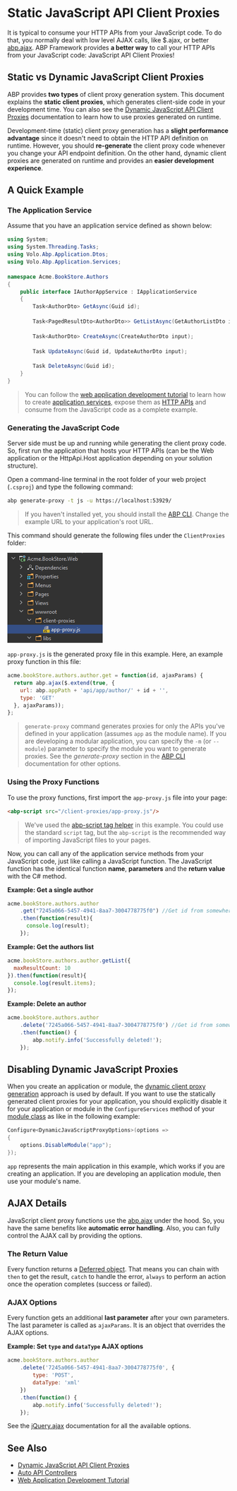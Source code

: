 # Static JavaScript API Client Proxies

It is typical to consume your HTTP APIs from your JavaScript code. To do that, you normally deal with low level AJAX calls, like $.ajax, or better [abp.ajax](JavaScript-API/Ajax.md). ABP Framework provides **a better way** to call your HTTP APIs from your JavaScript code: JavaScript API Client Proxies!

## Static vs Dynamic JavaScript Client Proxies

ABP provides **two types** of client proxy generation system. This document explains the **static client proxies**, which generates client-side code in your development time. You can also see the [Dynamic JavaScript API Client Proxies](Dynamic-JavaScript-Proxies.md) documentation to learn how to use proxies generated on runtime.

Development-time (static) client proxy generation has a **slight performance advantage** since it doesn't need to obtain the HTTP API definition on runtime. However, you should **re-generate** the client proxy code whenever you change your API endpoint definition. On the other hand, dynamic client proxies are generated on runtime and provides an **easier development experience**.

## A Quick Example

### The Application Service

Assume that you have an application service defined as shown below:

````csharp
using System;
using System.Threading.Tasks;
using Volo.Abp.Application.Dtos;
using Volo.Abp.Application.Services;

namespace Acme.BookStore.Authors
{
    public interface IAuthorAppService : IApplicationService
    {
        Task<AuthorDto> GetAsync(Guid id);

        Task<PagedResultDto<AuthorDto>> GetListAsync(GetAuthorListDto input);

        Task<AuthorDto> CreateAsync(CreateAuthorDto input);

        Task UpdateAsync(Guid id, UpdateAuthorDto input);

        Task DeleteAsync(Guid id);
    }
}
````

> You can follow the [web application development tutorial](../../Tutorials/Part-1.md) to learn how to create [application services](../../Application-Services.md), expose them as [HTTP APIs](../../API/Auto-API-Controllers.md) and consume from the JavaScript code as a complete example.

### Generating the JavaScript Code

Server side must be up and running while generating the client proxy code. So, first run the application that hosts your HTTP APIs (can be the Web application or the HttpApi.Host application depending on your solution structure).

Open a command-line terminal in the root folder of your web project (`.csproj`) and type the following command:

````bash
abp generate-proxy -t js -u https://localhost:53929/
````

> If you haven't installed yet, you should install the [ABP CLI](../../CLI.md). Change the example URL to your application's root URL.

This command should generate the following files under the `ClientProxies` folder:

![static-js-proxy-example](../../images/static-js-proxy-example.png)

`app-proxy.js` is the generated proxy file in this example. Here, an example proxy function in this file:

````js
acme.bookStore.authors.author.get = function(id, ajaxParams) {
  return abp.ajax($.extend(true, {
    url: abp.appPath + 'api/app/author/' + id + '',
    type: 'GET'
  }, ajaxParams));
};
````

> `generate-proxy` command generates proxies for only the APIs you've defined in your application (assumes `app` as the module name). If you are developing a modular application, you can specify the `-m` (or `--module`) parameter to specify the module you want to generate proxies. See the *generate-proxy* section in the [ABP CLI](../CLI.md) documentation for other options.

### Using the Proxy Functions

To use the proxy functions, first import the `app-proxy.js` file into your page:

````html
<abp-script src="/client-proxies/app-proxy.js"/>
````

> We've used the [abp-script tag helper](Bundling-Minification.md) in this example. You could use the standard `script` tag, but the `abp-script` is the recommended way of importing JavaScript files to your pages. 

Now, you can call any of the application service methods from your JavaScript code, just like calling a JavaScript function. The JavaScript function has the identical function **name**, **parameters** and the **return value** with the C# method.

**Example: Get a single author**

````js
acme.bookStore.authors.author
    .get("7245a066-5457-4941-8aa7-3004778775f0") //Get id from somewhere!
    .then(function(result){
      console.log(result);
    });
````

**Example: Get the authors list**

````js
acme.bookStore.authors.author.getList({
  maxResultCount: 10
}).then(function(result){
  console.log(result.items);
});
````

**Example: Delete an author**

```js
acme.bookStore.authors.author
    .delete('7245a066-5457-4941-8aa7-3004778775f0') //Get id from somewhere!
    .then(function() {
        abp.notify.info('Successfully deleted!');
    });
```

## Disabling Dynamic JavaScript Proxies

When you create an application or module, the [dynamic client proxy generation](Dynamic-JavaScript-Proxies.md) approach is used by default. If you want to use the statically generated client proxies for your application, you should explicitly disable it for your application or module in the `ConfigureServices` method of your [module class](../../Module-Development-Basics.md) as like in the following example:

````csharp
Configure<DynamicJavaScriptProxyOptions>(options =>
{
    options.DisableModule("app");
});
````

`app` represents the main application in this example, which works if you are creating an application. If you are developing an application module, then use your module's name.

## AJAX Details

JavaScript client proxy functions use the [abp.ajax](JavaScript-API/Ajax.md) under the hood. So, you have the same benefits like **automatic error handling**. Also, you can fully control the AJAX call by providing the options.

### The Return Value

Every function returns a [Deferred object](https://api.jquery.com/category/deferred-object/). That means you can chain with `then` to get the result, `catch` to handle the error, `always` to perform an action once the operation completes (success or failed).

### AJAX Options

Every function gets an additional **last parameter** after your own parameters. The last parameter is called as `ajaxParams`. It is an object that overrides the AJAX options.

**Example: Set `type` and `dataType` AJAX options**

````js
acme.bookStore.authors.author
    .delete('7245a066-5457-4941-8aa7-3004778775f0', {
        type: 'POST',
        dataType: 'xml'
    })
    .then(function() {
        abp.notify.info('Successfully deleted!');
    });
````

See the [jQuery.ajax](https://api.jquery.com/jQuery.ajax/) documentation for all the available options.

## See Also

* [Dynamic JavaScript API Client Proxies](Dynamic-JavaScript-Proxies.md)
* [Auto API Controllers](../../API/Auto-API-Controllers.md)
* [Web Application Development Tutorial](../../Tutorials/Part-1.md)